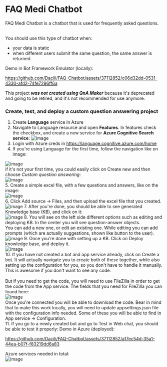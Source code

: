 # FAQ Medi Chatbot
FAQ Medi Chatbot is a chatbot that is used for frequently asked questions.   <br/> <br/>
   
You should use this type of chatbot when:
- your data is static
- when different users submit the same question, the same answer is returned.

Demo in Bot Framework Emulator (locally):   




https://github.com/Dacili/FAQ-Chatbot/assets/37112852/c06d32dd-0531-4330-afd2-74fe7296ff6a


This project ***was not created using QnA Maker*** because it's deprecated and going to be retired, and it's not recommended for use anymore.  
### Create, test, and deploy a custom question answering project
1. Create **Language** service in Azure
2. Navigate to Language resource and open **Features**. In features check the checkbox, and create a new service for **Azure Cognitive Search service**:
![image](https://github.com/Dacili/FAQ-Chatbot/assets/37112852/877cf397-015d-427c-94e3-5083e51d6bbe)
3. Login with Azure creds in https://language.cognitive.azure.com/home
4. If you're using Language for the first time, follow the navigation like on image: 

 ![image](https://github.com/Dacili/FAQ-Chatbot/assets/37112852/bc0e271b-7748-43cf-b070-ca217151a4c5)  
 if it's not your first time, you could easily click on Create new and then choose *Custom question answering*:     
 ![image](https://github.com/Dacili/FAQ-Chatbot/assets/37112852/01ac83e0-0ca1-4aed-98fb-7c158be69457)  
5. Create a simple excel file, with a few questions and answers, like on the image:  
![image](https://github.com/Dacili/FAQ-Chatbot/assets/37112852/d959112a-94ab-461d-b5b2-af40da925e66)  
6. Click Add source -> Files, and then upload the excel file that you created.  
![image](https://github.com/Dacili/FAQ-Chatbot/assets/37112852/e27057d1-1656-49c4-8d40-3633d3a3b885)
7. After you're done, you should be able to see generated Knowledge base (KB), and click on it:  
![image](https://github.com/Dacili/FAQ-Chatbot/assets/37112852/17339c0c-9260-4e77-b104-97d624a8c767)
8. You will see on the left side different options such as editing and deploying KB. In the center you will see question-answer objects.  
You can add a new one, or edit an existing one. While editing you can add prompts (which are actually suggestions, shown like button to the user).  
![image](https://github.com/Dacili/FAQ-Chatbot/assets/37112852/8457913e-2d08-463d-8020-7700ea3051e7)
9. Once you're done with setting up a KB. Click on Deploy knowledge base, and deploy it.  
![image](https://github.com/Dacili/FAQ-Chatbot/assets/37112852/608411e7-21ad-4f3a-ba9a-ebf0b0de41fc)  
10. If you have not created a bot and app service already, click on Create a bot. It will actually navigate you to create both of these together, while also setting up the configuration for you, so you don't have to handle it manually. This is awesome if you don't want to see any code.  <br/> <br/>
But if you need to get the code, you will need to use FileZilla in order to get the code from the App service. The fields that you need for FileZilla you can found here:  
![image](https://github.com/Dacili/FAQ-Chatbot/assets/37112852/26ef0007-e519-42d6-a978-9dd0b2ba71a4)  
Once you're connected you will be able to download the code. Bear in mind that to make this work locally, you will need to update appsettings.json file with the configuration info needed. Some of these you will be able to find in App service -> Configuration.   
11. If you go to a newly created bot and go to Test in Web chat, you should be able to test it properly:
Demo in Azure (deployed):  



https://github.com/Dacili/FAQ-Chatbot/assets/37112852/a17ec54d-35a1-44ea-b07f-f83219dd6a83   



 Azure services needed in total:  
![image](https://github.com/Dacili/FAQ-Chatbot/assets/37112852/4cf74cb8-85a4-4b5c-958c-fafaf2d846e2)


